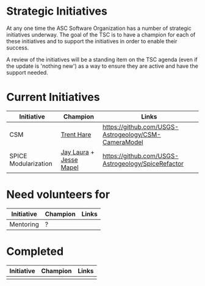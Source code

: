 # Strategic Initiatives

At any one time the ASC Software Organization has a number of strategic initiatives
underway.  The goal of the TSC is to have a champion for each of these
initiatives and to support the initiatives in order to enable their
success.

A review of the initiatives will be a standing item on the TSC agenda (even
if the update is 'nothing new') as a way to ensure they are active
and have the support needed.

# Current Initiatives

| Initiative        | Champion                                                  | Links                                                            |
|-------------------|-----------------------------------------------------------|------------------------------------------------------------------|
| CSM            | [Trent Hare][thareusgs]                                    | https://github.com/USGS-Astrogeology/CSM-CameraModel |
| SPICE Modularization           | [Jay Laura][jlaura] + [Jesse Mapel][jessemapel]                                | https://github.com/USGS-Astrogeology/SpiceRefactor |

# Need volunteers for

| Initiative        | Champion                        | Links                                                            |
|-------------------|---------------------------------|------------------------------------------------------------------|
| Mentoring         | ?                               |                                                                  |

# Completed

| Initiative      | Champion             | Links                                           |
|-----------------|----------------------|-------------------------------------------------|
|   |       |  |



[jlaura]: https://github.com/jlaura
[thareusgs]: https://github.com/thareusgs
[jessemapel]: https://github.com/jessemapel
